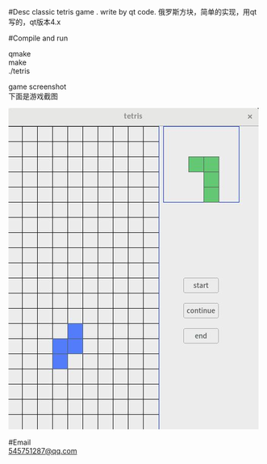 #Desc 
classic tetris game . write by qt code.
俄罗斯方块，简单的实现，用qt写的，qt版本4.x


#Compile and run

qmake   
make   
./tetris  
    
  
game screenshot  
下面是游戏截图
  
  
![tetris status image](https://raw.githubusercontent.com/prownd/tetris/master/images/tetris_status.jpg "tetris status image")
   
#Email  
545751287@qq.com  



